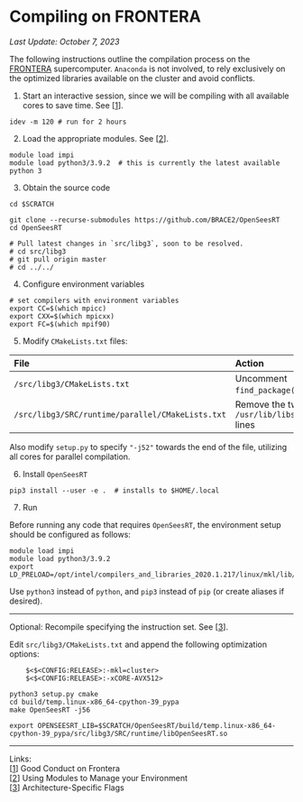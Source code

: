 # Compiling on FRONTERA

*Last Update: October 7, 2023*

The following instructions outline the compilation process on the [FRONTERA](https://www.tacc.utexas.edu/systems/frontera/) supercomputer.
`Anaconda` is not involved, to rely exclusively on the optimized libraries available on the cluster and avoid conflicts.

1. Start an interactive session, since we will be compiling with all available cores to save time. See [[1](https://frontera-portal.tacc.utexas.edu/user-guide/conduct/)].
```shell
idev -m 120 # run for 2 hours
```
2. Load the appropriate modules. See [[2]()].
```shell
module load impi
module load python3/3.9.2  # this is currently the latest available python 3
```
3. Obtain the source code
```shell
cd $SCRATCH

git clone --recurse-submodules https://github.com/BRACE2/OpenSeesRT
cd OpenSeesRT

# Pull latest changes in `src/libg3`, soon to be resolved.
# cd src/libg3
# git pull origin master
# cd ../../
```

4. Configure environment variables
```shell
# set compilers with environment variables
export CC=$(which mpicc)
export CXX=$(which mpicxx)
export FC=$(which mpif90)
```

5. Modify `CMakeLists.txt` files:

| File                                              | Action                                          |
| :------------------------------------------------ | :-----------------------------------------------|
| `/src/libg3/CMakeLists.txt`                       | Uncomment `find_package(MKL)`.                  |
| `/src/libg3/SRC/runtime/parallel/CMakeLists.txt`  | Remove the two `/usr/lib/libscalapack.so` lines |

Also modify `setup.py` to specify `"-j52"` towards the end of the file, utilizing all cores for parallel compilation.

6. Install `OpenSeesRT`
```shell
pip3 install --user -e .  # installs to $HOME/.local
```

7. Run

Before running any code that requires `OpenSeesRT`, the environment setup should be configured as follows:
```
module load impi
module load python3/3.9.2
export LD_PRELOAD=/opt/intel/compilers_and_libraries_2020.1.217/linux/mkl/lib/intel64_lin/libmkl_def.so:/opt/intel/compilers_and_libraries_2020.1.217/linux/mkl/lib/intel64_lin/libmkl_avx2.so:/opt/intel/compilers_and_libraries_2020.1.217/linux/mkl/lib/intel64_lin/libmkl_core.so:/opt/intel/compilers_and_libraries_2020.1.217/linux/mkl/lib/intel64_lin/libmkl_intel_lp64.so:/opt/intel/compilers_and_libraries_2020.1.217/linux/mkl/lib/intel64_lin/libmkl_intel_thread.so:/opt/intel/compilers_and_libraries_2020.1.217/linux/compiler/lib/intel64_lin/libiomp5.so
```

Use `python3` instead of `python`, and `pip3` instead of `pip` (or create aliases if desired).

---

Optional: Recompile specifying the instruction set.
See [[3](https://frontera-portal.tacc.utexas.edu/user-guide/building/#architecture-specific-flags)].

Edit `src/libg3/CMakeLists.txt` and append the following optimization options:
```
    $<$<CONFIG:RELEASE>:-mkl=cluster>
    $<$<CONFIG:RELEASE>:-xCORE-AVX512>
```

```shell
python3 setup.py cmake
cd build/temp.linux-x86_64-cpython-39_pypa
make OpenSeesRT -j56

export OPENSEESRT_LIB=$SCRATCH/OpenSeesRT/build/temp.linux-x86_64-cpython-39_pypa/src/libg3/SRC/runtime/libOpenSeesRT.so

```


---

Links:\
[[1](https://frontera-portal.tacc.utexas.edu/user-guide/conduct/)] Good Conduct on Frontera\
[[2](https://frontera-portal.tacc.utexas.edu/user-guide/admin/#using-modules-to-manage-your-environment)] Using Modules to Manage your Environment\
[[3](https://frontera-portal.tacc.utexas.edu/user-guide/building/#architecture-specific-flags)] Architecture-Specific Flags
